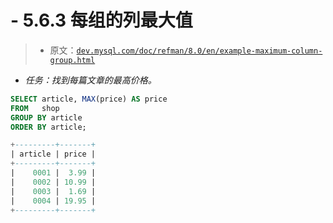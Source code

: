 # -   5.6.3 每组的列最大值

> -   原文：[`dev.mysql.com/doc/refman/8.0/en/example-maximum-column-group.html`](https://dev.mysql.com/doc/refman/8.0/en/example-maximum-column-group.html)

-   *任务：找到每篇文章的最高价格。*

```sql
SELECT article, MAX(price) AS price
FROM   shop
GROUP BY article
ORDER BY article;

+---------+-------+
| article | price |
+---------+-------+
|    0001 |  3.99 |
|    0002 | 10.99 |
|    0003 |  1.69 |
|    0004 | 19.95 |
+---------+-------+
```
